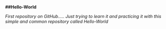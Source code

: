 **##Hello-World**

*First repository on GitHub.....
Just trying to learn it and practicing it with this simple and common repository called Hello-World*
